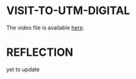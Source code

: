 # VISIT-TO-UTM-DIGITAL 

The video file is available [here](https://drive.google.com/file/d/1WcpZXvoDG86Yvu5FaxWkvi5R_qbmzmHq/view?usp=sharing).

# REFLECTION
yet to update

